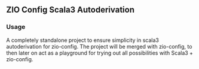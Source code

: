 ## ZIO Config Scala3 Autoderivation

### Usage

A completely standalone project to ensure simplicity in scala3 autoderivation for zio-config.
The project will be merged with zio-config, to then later on act as a playground for trying out all possibilities with Scala3 + zio-config.
